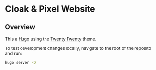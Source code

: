 # Cloak & Pixel Website

## Overview

This a [Hugo](https://gohugo.io/getting-started/quick-start/) using the [Twenty Twenty](https://demo.gethugothemes.com/twenty-twenty/) theme.

To test development changes locally, navigate to the root of the reposito and run:

```bash
hugo server -D
```
